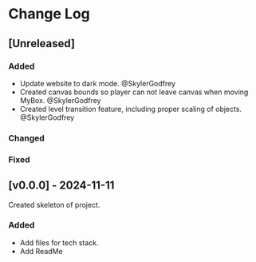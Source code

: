 
# Change Log
 
## [Unreleased]
 
### Added
- Update website to dark mode. @SkylerGodfrey
- Created canvas bounds so player can not leave canvas when moving MyBox. @SkylerGodfrey
- Created level transition feature, including proper scaling of objects. @SkylerGodfrey
 
### Changed
 
### Fixed
 
## [v0.0.0] - 2024-11-11
  
Created skeleton of project. 
 
### Added
  - Add files for tech stack.
  - Add ReadMe
